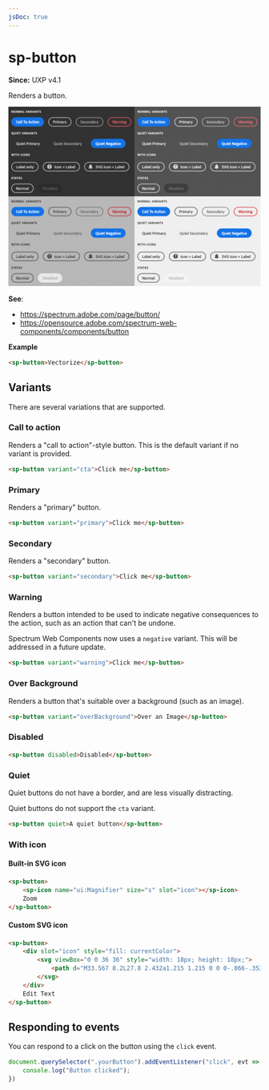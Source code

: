```yaml
---
jsDoc: true
---
```

# sp-button

**Since:** UXP v4.1

Renders a button.

![Buttons](../../assets/sp-button.png)

**See**:
- https://spectrum.adobe.com/page/button/
- https://opensource.adobe.com/spectrum-web-components/components/button

**Example**

```html
<sp-button>Vectorize</sp-button>
```

## Variants

There are several variations that are supported.

### Call to action

Renders a "call to action"-style button. This is the default variant if no variant is provided.

```html
<sp-button variant="cta">Click me</sp-button>
```

### Primary

Renders a "primary" button.

```html
<sp-button variant="primary">Click me</sp-button>
```

### Secondary

Renders a "secondary" button.

```html
<sp-button variant="secondary">Click me</sp-button>
```

### Warning

Renders a button intended to be used to indicate negative consequences to the action, such as an action that can't be undone.

<InlineAlert variant="warning" slots="text"/>

Spectrum Web Components now uses a `negative` variant. This will be addressed in a future update.

```html
<sp-button variant="warning">Click me</sp-button>
```

### Over Background

Renders a button that's suitable over a background (such as an image).

```html
<sp-button variant="overBackground">Over an Image</sp-button>
```

### Disabled

```html
<sp-button disabled>Disabled</sp-button>
```

### Quiet

Quiet buttons do not have a border, and are less visually distracting.

<InlineAlert variant="warning" slots="text"/>

Quiet buttons do not support the `cta` variant.

```html
<sp-button quiet>A quiet button</sp-button>
```

### With icon

#### Built-in SVG icon

```html
<sp-button>
    <sp-icon name="ui:Magnifier" size="s" slot="icon"></sp-icon>
    Zoom
</sp-button>
```

#### Custom SVG icon
```html
<sp-button>
    <div slot="icon" style="fill: currentColor">
        <svg viewBox="0 0 36 36" style="width: 18px; height: 18px;">
            <path d="M33.567 8.2L27.8 2.432a1.215 1.215 0 0 0-.866-.353H26.9a1.371 1.371 0 0 0-.927.406L5.084 23.372a.99.99 0 0 0-.251.422L2.055 33.1c-.114.377.459.851.783.851a.251.251 0 0 0 .062-.007c.276-.063 7.866-2.344 9.311-2.778a.972.972 0 0 0 .414-.249l20.888-20.889a1.372 1.372 0 0 0 .4-.883 1.221 1.221 0 0 0-.346-.945zM11.4 29.316c-2.161.649-4.862 1.465-6.729 2.022l2.009-6.73z"/>
        </svg>
    </div>
    Edit Text
</sp-button>
```

## Responding to events

You can respond to a click on the button using the `click` event.

```js
document.querySelector(".yourButton").addEventListener("click", evt => {
    console.log("Button clicked");
})
```
